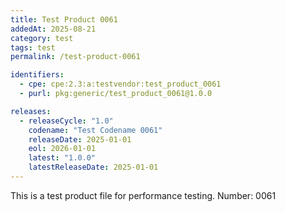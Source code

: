 ```yaml
---
title: Test Product 0061
addedAt: 2025-08-21
category: test
tags: test
permalink: /test-product-0061

identifiers:
  - cpe: cpe:2.3:a:testvendor:test_product_0061
  - purl: pkg:generic/test_product_0061@1.0.0

releases:
  - releaseCycle: "1.0"
    codename: "Test Codename 0061"
    releaseDate: 2025-01-01
    eol: 2026-01-01
    latest: "1.0.0"
    latestReleaseDate: 2025-01-01
---
```


This is a test product file for performance testing. Number: 0061
